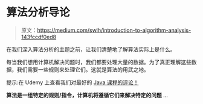 # 算法分析导论

> 原文：<https://medium.com/swlh/introduction-to-algorithm-analysis-143fccdf0ed8>

在我们深入算法分析的主题之前，让我们清楚地了解算法实际上是什么。

每当我们想用计算机解决问题时，我们都要处理大量的数据。为了真正理解这些数据，我们需要一些规则来处理它们。这就是算法的用武之地。

提示:在 Udemy 上查看我们对最好的 [Java 课程的评论！](https://www.aoprogrammer.com/best-java-course-on-udemy-for-beginners/)

**算法是一组特定的规则/指令，计算机将遵循它们来解决特定的问题** …